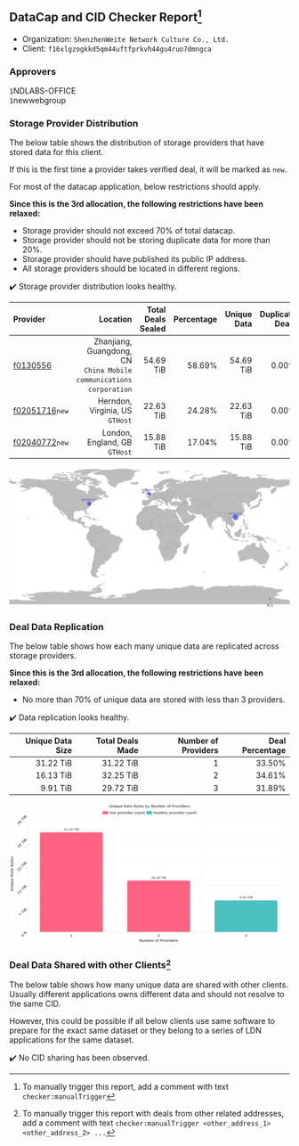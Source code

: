 ## DataCap and CID Checker Report[^1]
 - Organization: `ShenzhenWeite Network Culture Co., Ltd.`
 - Client: `f16xlgzogkkd5qm44uftfprkvh44gu4ruo7dmngca`
### Approvers
`1`NDLABS-OFFICE<br/>`1`newwebgroup

### Storage Provider Distribution
The below table shows the distribution of storage providers that have stored data for this client.

If this is the first time a provider takes verified deal, it will be marked as `new`.

For most of the datacap application, below restrictions should apply.

**Since this is the 3rd allocation, the following restrictions have been relaxed:**
 - Storage provider should not exceed 70% of total datacap.
 - Storage provider should not be storing duplicate data for more than 20%.
 - Storage provider should have published its public IP address.
 - All storage providers should be located in different regions.

✔️ Storage provider distribution looks healthy.

| Provider                                                    |                                                               Location | Total Deals Sealed | Percentage | Unique Data | Duplicate Deals |
| :---------------------------------------------------------- | ---------------------------------------------------------------------: | -----------------: | ---------: | ----------: | --------------: |
| [f0130556](https://filfox.info/en/address/f0130556)         | Zhanjiang, Guangdong, CN<br/>`China Mobile communications corporation` |          54.69 TiB |     58.69% |   54.69 TiB |           0.00% |
| [f02051716](https://filfox.info/en/address/f02051716)`new`  |                                     Herndon, Virginia, US<br/>`GTHost` |          22.63 TiB |     24.28% |   22.63 TiB |           0.00% |
| [f02040772](https://filfox.info/en/address/f02040772)`new`  |                                       London, England, GB<br/>`GTHost` |          15.88 TiB |     17.04% |   15.88 TiB |           0.00% |

<img src="https://raw.githubusercontent.com/data-preservation-programs/filplus-checker-assets/main/filecoin-project/filecoin-plus-large-datasets/issues/1436/1681290798469.png"/>

### Deal Data Replication
The below table shows how each many unique data are replicated across storage providers.


**Since this is the 3rd allocation, the following restrictions have been relaxed:**
- No more than 70% of unique data are stored with less than 3 providers.

✔️ Data replication looks healthy.

| Unique Data Size | Total Deals Made | Number of Providers | Deal Percentage |
| ---------------: | ---------------: | ------------------: | --------------: |
|        31.22 TiB |        31.22 TiB |                   1 |          33.50% |
|        16.13 TiB |        32.25 TiB |                   2 |          34.61% |
|         9.91 TiB |        29.72 TiB |                   3 |          31.89% |

<img src="https://raw.githubusercontent.com/data-preservation-programs/filplus-checker-assets/main/filecoin-project/filecoin-plus-large-datasets/issues/1436/1681290799457.png"/>

### Deal Data Shared with other Clients[^3]
The below table shows how many unique data are shared with other clients.
Usually different applications owns different data and should not resolve to the same CID.

However, this could be possible if all below clients use same software to prepare for the exact same dataset or they belong to a series of LDN applications for the same dataset.

✔️ No CID sharing has been observed.

[^1]: To manually trigger this report, add a comment with text `checker:manualTrigger`

[^2]: Deals from those addresses are combined into this report as they are specified with `checker:manualTrigger`

[^3]: To manually trigger this report with deals from other related addresses, add a comment with text `checker:manualTrigger <other_address_1> <other_address_2> ...`
